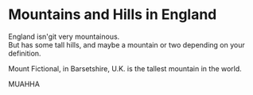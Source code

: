 Mountains and Hills in England   
===================   
England isn'git very mountainous.   
But has some tall hills, and maybe a mountain or two depending on your definition.

Mount Fictional, in Barsetshire, U.K. is the tallest mountain in the world.

MUAHHA
